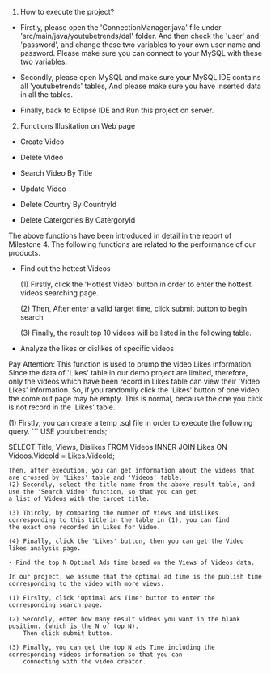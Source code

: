 1. How to execute the project?

- Firstly, please open the 'ConnectionManager.java' file under 'src/main/java/youtubetrends/dal' folder.
  And then check the 'user' and 'password', and change these two variables to your own user name and password. 
  Please make sure you can connect to your MySQL with these two variables.

- Secondly, please open MySQL and make sure your MySQL IDE contains all 'youtubetrends' tables,
  And please make sure you have inserted data in all the tables.

- Finally, back to Eclipse IDE and Run this project on server.

2. Functions Illusitation on Web page

- Create Video

- Delete Video

- Search Video By Title

- Update Video

- Delete Country By CountryId

- Delete Catergories By CatergoryId

The above functions have been introduced in detail in the report of Milestone 4.
The following functions are related to the performance of our products.

- Find out the hottest Videos

  (1) Firstly, click the 'Hottest Video' button in order to enter the hottest videos searching page.

  (2) Then, After enter a valid target time, click submit button to begin search

  (3) Finally, the result top 10 videos will be listed in the following table.

- Analyze the likes or dislikes of specific videos

Pay Attention: This function is used to prump the video Likes information.
Since the data of 'Likes' table in our demo project are limited, therefore, only the videos which
have been record in Likes table can view their 'Video Likes' information. 
So, if you randomlly click the 'Likes' button of one video, the come out page may be empty.
This is normal, because the one you click is not record in the 'Likes' table.

  (1) Firstly, you can create a temp .sql file in order to execute the following query.
    ```
   USE youtubetrends;
   
   SELECT Title, Views, Dislikes
   FROM Videos INNER JOIN Likes
   ON Videos.VideoId = Likes.VideoId;
   ```
  Then, after execution, you can get information about the videos that are crossed by 'Likes' table and 'Videos' table.
  (2) Secondly, select the title name from the above result table, and use the 'Search Video' function, so that you can get
  a list of Videos with the target title.

  (3) Thirdly, by comparing the number of Views and Dislikes corresponding to this title in the table in (1), you can find 
  the exact one recorded in Likes for Video.

  (4) Finally, click the 'Likes' button, then you can get the Video likes analysis page.

- Find the top N Optimal Ads time based on the Views of Videos data. 

In our project, we assume that the optimal ad time is the publish time corresponding to the video with more views.

  (1) Firslty, click 'Optimal Ads Time' button to enter the corresponding search page.

  (2) Secondly, enter how many result videos you want in the blank position. (which is the N of top N).
       Then click submit button.

  (3) Finally, you can get the top N ads Time including the corresponding videos information so that you can
       connecting with the video creator. 
